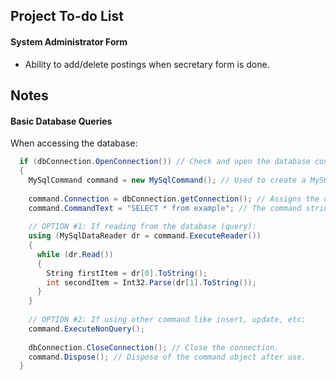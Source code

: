 ## Project To-do List

#### System Administrator Form

* Ability to add/delete postings when secretary form is done.

## Notes

#### Basic Database Queries

When accessing the database:

```C#
  if (dbConnection.OpenConnection()) // Check and open the database connection.
  {
    MySqlCommand command = new MySqlCommand(); // Used to create a MySQL command.
    
    command.Connection = dbConnection.getConnection(); // Assigns the database to the command.
    command.CommandText = "SELECT * from example"; // The command string.
    
    // OPTION #1: If reading from the database (query):  
    using (MySqlDataReader dr = command.ExecuteReader())
    {
      while (dr.Read())
      {
        String firstItem = dr[0].ToString();
        int secondItem = Int32.Parse(dr[1].ToString());
      }
    }
    
    // OPTION #2: If using other command like insert, update, etc:
    command.ExecuteNonQuery();
    
    dbConnection.CloseConnection(); // Close the connection.
    command.Dispose(); // Dispose of the command object after use.
  }    
```
